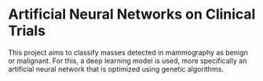 # Artificial Neural Networks on Clinical Trials

This project aims to classify masses detected in mammography as benign or malignant. 
For this, a deep learning model is used, more specifically an artificial neural network that is optimized using genetic algorithms.
